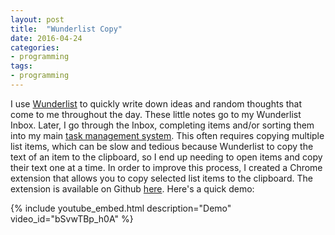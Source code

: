```yaml
---
layout: post
title:  "Wunderlist Copy"
date: 2016-04-24
categories:
- programming
tags:
- programming
---
```


I use [Wunderlist][wunderlist] to quickly write down ideas and random thoughts
that come to me throughout the day. These little notes go to my Wunderlist
Inbox. Later, I go through the Inbox, completing items and/or sorting them into
my main [task management system][trello]. This often requires copying multiple
list items, which can be slow and tedious because Wunderlist to copy the text of
an item to the clipboard, so I end up needing to open items and copy their text
one at a time. In order to improve this process, I created a Chrome extension
that allows you to copy selected list items to the clipboard. The extension is
available on Github [here][project-url]. Here's a quick demo:

<!-- more -->

{% include youtube_embed.html description="Demo" video_id="bSvwTBp_h0A" %}

[wunderlist]: https://www.wunderlist.com/
[trello]: https://trello.com/
[project-url]: https://github.com/spencewenski/wunderlist_copy